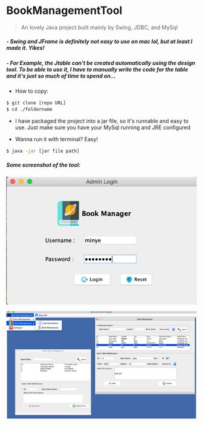 **BookManagementTool**
=
> An lovely Java project built mainly by Swing, JDBC, and MySql

##### - Swing and JFrame is definitely not easy to use on mac lol, but at least I made it. Yikes!
##### - For Example, the Jtable can't be created automatically using the design tool. To be able to use it, I have to manually write the code for the table and it's just so much of time to spend on...


 - How to copy:
```sh
$ git clone [repo URL]
$ cd ./foldername
```
 - I have packaged the project into a jar file, so it's runnable and easy to use. Just make sure you have your MySql running and JRE configured

- Wanna run it with terminal? Easy!

```sh
$ java -jar [jar file path]
```


##### Some screenshot of the tool:
 ![MinyeGit](https://github.com/MinyeGit/BookManagementTool/blob/master/src/images/ss2.png)
 
 
 ![MinyeGit](https://github.com/MinyeGit/BookManagementTool/blob/master/src/images/ss1.png)
